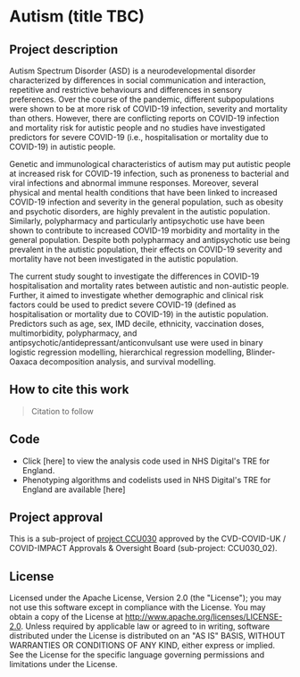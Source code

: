 # Autism (title TBC)

## Project description

Autism Spectrum Disorder (ASD) is a neurodevelopmental disorder characterized by differences in social communication and interaction, repetitive and restrictive behaviours and differences in sensory preferences. Over the course of the pandemic, different subpopulations were shown to be at more risk of COVID-19 infection, severity and mortality than others. However, there are conflicting reports on COVID-19 infection and mortality risk for autistic people and no studies have investigated predictors for severe COVID-19 (i.e., hospitalisation or mortality due to COVID-19) in autistic people. 

Genetic and immunological characteristics of autism may put autistic people at increased risk for COVID-19 infection, such as proneness to bacterial and viral infections and abnormal immune responses. Moreover, several physical and mental health conditions that have been linked to increased COVID-19 infection and severity in the general population, such as obesity and psychotic disorders, are highly prevalent in the autistic population.  Similarly, polypharmacy and particularly antipsychotic use have been shown to contribute to increased COVID-19 morbidity and mortality in the general population. Despite both polypharmacy and antipsychotic use being prevalent in the autistic population, their effects on COVID-19 severity and mortality have not been investigated in the autistic population. 

The current study sought to investigate the differences in COVID-19 hospitalisation and mortality rates between autistic and non-autistic people. Further, it aimed to investigate whether demographic and clinical risk factors could be used to predict severe COVID-19 (defined as hospitalisation or mortality due to COVID-19) in the autistic population. Predictors such as age, sex, IMD decile, ethnicity, vaccination doses, multimorbidity, polypharmacy, and antipsychotic/antidepressant/anticonvulsant use were used in binary logistic regression modelling, hierarchical regression modelling, Blinder-Oaxaca decomposition analysis, and survival modelling. 


## How to cite this work
> Citation to follow

## Code

* Click [here] to view the analysis code used in NHS Digital's TRE for England.
* Phenotyping algorithms and codelists used in NHS Digital's TRE for England are available [here]

## Project approval

This is a sub-project of [project CCU030](https://github.com/BHFDSC/CCU030) approved by the CVD-COVID-UK / COVID-IMPACT Approvals & Oversight Board (sub-project: CCU030_02).

## License

Licensed under the Apache License, Version 2.0 (the "License"); you may not use this software except in compliance with the License. You may obtain a copy of the License at http://www.apache.org/licenses/LICENSE-2.0. Unless required by applicable law or agreed to in writing, software distributed under the License is distributed on an "AS IS" BASIS, WITHOUT WARRANTIES OR CONDITIONS OF ANY KIND, either express or implied. See the License for the specific language governing permissions and limitations under the License.
